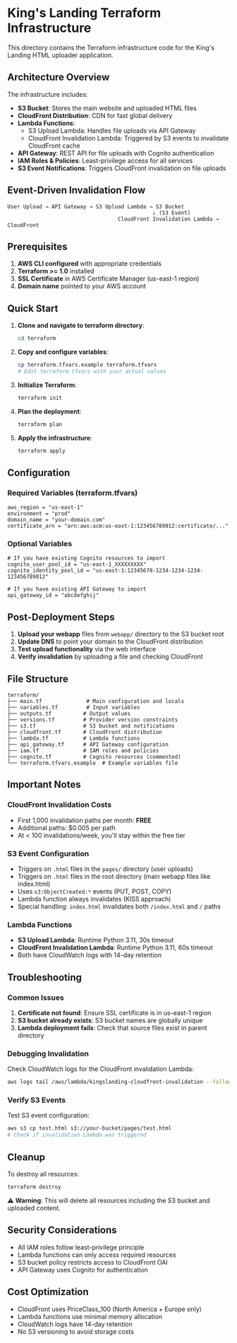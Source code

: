 # King's Landing Terraform Infrastructure

This directory contains the Terraform infrastructure code for the King's Landing HTML uploader application.

## Architecture Overview

The infrastructure includes:

- **S3 Bucket**: Stores the main website and uploaded HTML files
- **CloudFront Distribution**: CDN for fast global delivery
- **Lambda Functions**:
  - S3 Upload Lambda: Handles file uploads via API Gateway
  - CloudFront Invalidation Lambda: Triggered by S3 events to invalidate CloudFront cache
- **API Gateway**: REST API for file uploads with Cognito authentication
- **IAM Roles & Policies**: Least-privilege access for all services
- **S3 Event Notifications**: Triggers CloudFront invalidation on file uploads

## Event-Driven Invalidation Flow

```
User Upload → API Gateway → S3 Upload Lambda → S3 Bucket
                                              ↓ (S3 Event)
                                   CloudFront Invalidation Lambda → CloudFront
```

## Prerequisites

1. **AWS CLI configured** with appropriate credentials
2. **Terraform >= 1.0** installed
3. **SSL Certificate** in AWS Certificate Manager (us-east-1 region)
4. **Domain name** pointed to your AWS account

## Quick Start

1. **Clone and navigate to terraform directory**:
   ```bash
   cd terraform
   ```

2. **Copy and configure variables**:
   ```bash
   cp terraform.tfvars.example terraform.tfvars
   # Edit terraform.tfvars with your actual values
   ```

3. **Initialize Terraform**:
   ```bash
   terraform init
   ```

4. **Plan the deployment**:
   ```bash
   terraform plan
   ```

5. **Apply the infrastructure**:
   ```bash
   terraform apply
   ```

## Configuration

### Required Variables (terraform.tfvars)

```hcl
aws_region = "us-east-1"
environment = "prod"
domain_name = "your-domain.com"
certificate_arn = "arn:aws:acm:us-east-1:123456789012:certificate/..."
```

### Optional Variables

```hcl
# If you have existing Cognito resources to import
cognito_user_pool_id = "us-east-1_XXXXXXXXX"
cognito_identity_pool_id = "us-east-1:12345678-1234-1234-1234-123456789012"

# If you have existing API Gateway to import
api_gateway_id = "abcdefghij"
```

## Post-Deployment Steps

1. **Upload your webapp** files from `webapp/` directory to the S3 bucket root
2. **Update DNS** to point your domain to the CloudFront distribution
3. **Test upload functionality** via the web interface
4. **Verify invalidation** by uploading a file and checking CloudFront

## File Structure

```
terraform/
├── main.tf              # Main configuration and locals
├── variables.tf         # Input variables
├── outputs.tf          # Output values
├── versions.tf         # Provider version constraints
├── s3.tf               # S3 bucket and notifications
├── cloudfront.tf       # CloudFront distribution
├── lambda.tf           # Lambda functions
├── api_gateway.tf      # API Gateway configuration
├── iam.tf              # IAM roles and policies
├── cognito.tf          # Cognito resources (commented)
└── terraform.tfvars.example  # Example variables file
```

## Important Notes

### CloudFront Invalidation Costs
- First 1,000 invalidation paths per month: **FREE**
- Additional paths: $0.005 per path
- At < 100 invalidations/week, you'll stay within the free tier

### S3 Event Configuration
- Triggers on `.html` files in the `pages/` directory (user uploads)
- Triggers on `.html` files in the root directory (main webapp files like index.html)
- Uses `s3:ObjectCreated:*` events (PUT, POST, COPY)
- Lambda function always invalidates (KISS approach)
- Special handling: `index.html` invalidates both `/index.html` and `/` paths

### Lambda Functions
- **S3 Upload Lambda**: Runtime Python 3.11, 30s timeout
- **CloudFront Invalidation Lambda**: Runtime Python 3.11, 60s timeout
- Both have CloudWatch logs with 14-day retention

## Troubleshooting

### Common Issues

1. **Certificate not found**: Ensure SSL certificate is in us-east-1 region
2. **S3 bucket already exists**: S3 bucket names are globally unique
3. **Lambda deployment fails**: Check that source files exist in parent directory

### Debugging Invalidation

Check CloudWatch logs for the CloudFront invalidation Lambda:
```bash
aws logs tail /aws/lambda/kingslanding-cloudfront-invalidation --follow
```

### Verify S3 Events

Test S3 event configuration:
```bash
aws s3 cp test.html s3://your-bucket/pages/test.html
# Check if invalidation Lambda was triggered
```

## Cleanup

To destroy all resources:
```bash
terraform destroy
```

⚠️ **Warning**: This will delete all resources including the S3 bucket and uploaded content.

## Security Considerations

- All IAM roles follow least-privilege principle
- Lambda functions can only access required resources
- S3 bucket policy restricts access to CloudFront OAI
- API Gateway uses Cognito for authentication

## Cost Optimization

- CloudFront uses PriceClass_100 (North America + Europe only)
- Lambda functions use minimal memory allocation
- CloudWatch logs have 14-day retention
- No S3 versioning to avoid storage costs